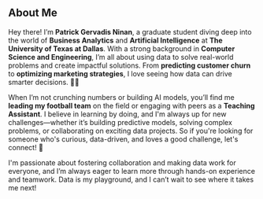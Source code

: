 ## About Me
Hey there! I’m **Patrick Gervadis Ninan**, a graduate student diving deep into the world of **Business Analytics** and **Artificial Intelligence** at **The University of Texas at Dallas**. With a strong background in **Computer Science and Engineering**, I’m all about using data to solve real-world problems and create impactful solutions. From **predicting customer churn** to **optimizing marketing strategies**, I love seeing how data can drive smarter decisions. 🧠💡

When I’m not crunching numbers or building AI models, you’ll find me **leading my football team** on the field or engaging with peers as a **Teaching Assistant**. I believe in learning by doing, and I'm always up for new challenges—whether it’s building predictive models, solving complex problems, or collaborating on exciting data projects. So if you're looking for someone who's curious, data-driven, and loves a good challenge, let's connect! 🚀

I'm passionate about fostering collaboration and making data work for everyone, and I’m always eager to learn more through hands-on experience and teamwork. Data is my playground, and I can’t wait to see where it takes me next!
